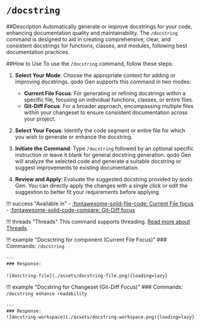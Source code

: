 # `/docstring`

##Description
Automatically generate or improve docstrings for your code, enhancing documentation quality and maintainability. The `/docstring` command is designed to aid in creating comprehensive, clear, and consistent docstrings for functions, classes, and modules, following best documentation practices.

##How to Use
To use the `/docstring` command, follow these steps:

1. **Select Your Mode**: Choose the appropriate context for adding or improving docstrings. qodo Gen supports this command in two modes:
    - **Current File Focus**: For generating or refining docstrings within a specific file, focusing on individual functions, classes, or entire files.
    - **Git-Diff Focus**: For a broader approach, encompassing multiple files within your changeset to ensure consistent documentation across your project.

2. **Select Your Focus**: Identify the code segment or entire file for which you wish to generate or enhance the docstring. 

3. **Initiate the Command**: Type `/docstring` followed by an optional specific instruction or leave it blank for general docstring generation. qodo Gen will analyze the selected code and generate a suitable docstring or suggest improvements to existing documentation.

4. **Review and Apply**: Evaluate the suggested docstring provided by qodo Gen. You can directly apply the changes with a single click or edit the suggestion to better fit your requirements before applying.

!!! success "Available in"
    - [:fontawesome-solid-file-code: Current File focus](../focus/current-file.md)
    - [:fontawesome-solid-code-compare: Git-Diff focus](../focus/git-diff.md)

!!! threads "Threads"
    This command supports threading. [Read more about Threads](../threads.md).

!!! example "Docsctring for component (Current File Focus)"
    ### Commands:
    `/docstring`

    ---
    ### Response:

    ![dosctring-file](./assets/docstring-file.png){loading=lazy}


!!! example "Docstring for Changeset (Git-Diff Focus)"
    ### Commands:
    `/docstring enhance readability`

    --- 
    ### Response:
    ![docstring-workspace](./assets/docstring-workspace.png){loading=lazy}